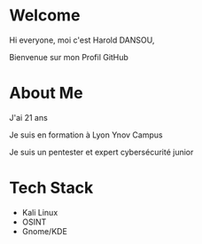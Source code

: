 # Welcome

Hi everyone, moi c'est Harold DANSOU,

Bienvenue sur mon Profil GitHub

# About Me

J'ai 21 ans 

Je suis en formation à Lyon Ynov Campus

Je suis un pentester et expert cybersécurité junior

# Tech Stack

- Kali Linux
- OSINT
- Gnome/KDE
